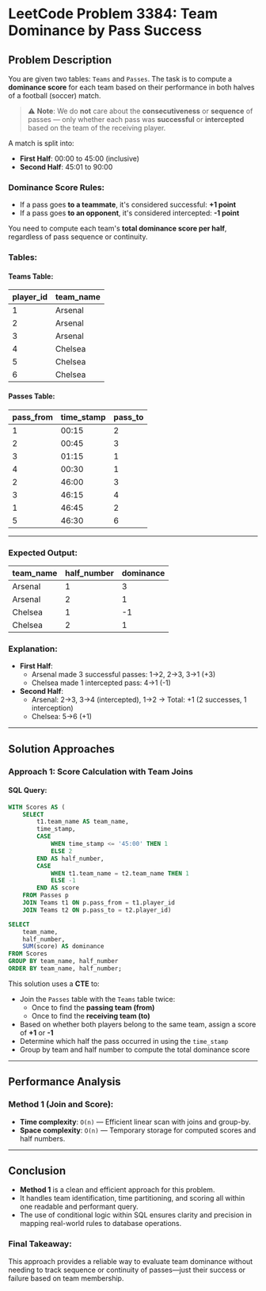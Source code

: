 # LeetCode Problem 3384: Team Dominance by Pass Success

## Problem Description

You are given two tables: `Teams` and `Passes`. The task is to compute a **dominance score** for each team based on their performance in both halves of a football (soccer) match.

> ⚠️ **Note**: We do **not** care about the **consecutiveness** or **sequence** of passes — only whether each pass was **successful** or **intercepted** based on the team of the receiving player.

A match is split into:
- **First Half**: 00:00 to 45:00 (inclusive)
- **Second Half**: 45:01 to 90:00

### Dominance Score Rules:
- If a pass goes **to a teammate**, it's considered successful: **+1 point**
- If a pass goes **to an opponent**, it's considered intercepted: **-1 point**

You need to compute each team's **total dominance score per half**, regardless of pass sequence or continuity.

### Tables:

#### Teams Table:

| player_id | team_name |
|-----------|-----------|
| 1         | Arsenal   |
| 2         | Arsenal   |
| 3         | Arsenal   |
| 4         | Chelsea   |
| 5         | Chelsea   |
| 6         | Chelsea   |

#### Passes Table:

| pass_from | time_stamp | pass_to |
|-----------|------------|---------|
| 1         | 00:15      | 2       |
| 2         | 00:45      | 3       |
| 3         | 01:15      | 1       |
| 4         | 00:30      | 1       |
| 2         | 46:00      | 3       |
| 3         | 46:15      | 4       |
| 1         | 46:45      | 2       |
| 5         | 46:30      | 6       |

---

### Expected Output:

| team_name | half_number | dominance |
|-----------|-------------|-----------|
| Arsenal   | 1           | 3         |
| Arsenal   | 2           | 1         |
| Chelsea   | 1           | -1        |
| Chelsea   | 2           | 1         |

### Explanation:

- **First Half**:
  - Arsenal made 3 successful passes: 1→2, 2→3, 3→1 (+3)
  - Chelsea made 1 intercepted pass: 4→1 (-1)
- **Second Half**:
  - Arsenal: 2→3, 3→4 (intercepted), 1→2 → Total: +1 (2 successes, 1 interception)
  - Chelsea: 5→6 (+1)

---

## Solution Approaches

### Approach 1: Score Calculation with Team Joins

#### SQL Query:

```sql
WITH Scores AS (
    SELECT 
        t1.team_name AS team_name, 
        time_stamp, 
        CASE 
            WHEN time_stamp <= '45:00' THEN 1 
            ELSE 2 
        END AS half_number,
        CASE 
            WHEN t1.team_name = t2.team_name THEN 1 
            ELSE -1 
        END AS score 
    FROM Passes p
    JOIN Teams t1 ON p.pass_from = t1.player_id
    JOIN Teams t2 ON p.pass_to = t2.player_id)

SELECT 
    team_name, 
    half_number, 
    SUM(score) AS dominance 
FROM Scores 
GROUP BY team_name, half_number
ORDER BY team_name, half_number;
```

This solution uses a **CTE** to:
- Join the `Passes` table with the `Teams` table twice:
  - Once to find the **passing team (from)**
  - Once to find the **receiving team (to)**
- Based on whether both players belong to the same team, assign a score of **+1** or **-1**
- Determine which half the pass occurred in using the `time_stamp`
- Group by team and half number to compute the total dominance score

---

## Performance Analysis

### Method 1 (Join and Score):
- **Time complexity**: `O(n)` — Efficient linear scan with joins and group-by.
- **Space complexity**: `O(n)` — Temporary storage for computed scores and half numbers.

---

## Conclusion

- **Method 1** is a clean and efficient approach for this problem.
- It handles team identification, time partitioning, and scoring all within one readable and performant query.
- The use of conditional logic within SQL ensures clarity and precision in mapping real-world rules to database operations.

### Final Takeaway:
This approach provides a reliable way to evaluate team dominance without needing to track sequence or continuity of passes—just their success or failure based on team membership.
